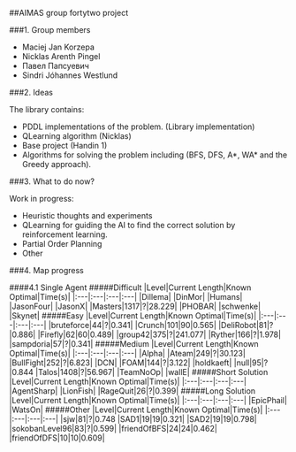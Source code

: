 ##AIMAS group fortytwo project

###1. Group members

- Maciej Jan Korzepa
- Nicklas Arenth Pingel
- Павел Папсуевич
- Sindri Jóhannes Westlund

###2. Ideas

The library contains:
  * PDDL implementations of the problem. (Library implementation)
  * QLearning algorithm (Nicklas)
  * Base project (Handin 1)
  * Algorithms for solving the problem including (BFS, DFS, A*, WA* and the Greedy approach).

###3. What to do now?

Work in progress:
  * Heuristic thoughts and experiments
  * QLearning for guiding the AI to find the correct solution by reinforcement learning.
  * Partial Order Planning
  * Other


###4. Map progress

####4.1 Single Agent
#####Difficult
|Level|Current Length|Known Optimal|Time(s)|
|:---|:---|:---|:---|
|Dillema|
|DinMor|
|Humans|
|JasonFour|
|JasonX|
|Masters|1317|?|28.229|
|PHOBAR|
|schwenke|
|Skynet|
#####Easy
|Level|Current Length|Known Optimal|Time(s)|
|:---|:---|:---|:---|
|bruteforce|44|?|0.341|
|Crunch|101|90|0.565|
|DeliRobot|81|?|0.886|
|Firefly|62|60|0.489|
|group42|375|?|241.077|
|Ryther|166|?|1.978|
|sampdoria|57|?|0.341|
#####Medium
|Level|Current Length|Known Optimal|Time(s)|
|:---|:---|:---|:---|
|Alpha|
|Ateam|249|?|30.123|
|BullFight|252|?|6.823|
|DCN|
|FOAM|144|?|3.122|
|holdkaeft|
|null|95|?|0.844
|Talos|1408|?|56.967|
|TeamNoOp|
|wallE|
#####Short Solution
|Level|Current Length|Known Optimal|Time(s)|
|:---|:---|:---|:---|
|AgentSharp|
|LionFish|
|RageQuit|26|?|0.399|
#####Long Solution
|Level|Current Length|Known Optimal|Time(s)|
|:---|:---|:---|:---|
|EpicPhail|
|WatsOn|
#####Other
|Level|Current Length|Known Optimal|Time(s)|
|:---|:---|:---|:---|
|sjw|81|?|0.748
|SAD1|19|19|0.321|
|SAD2|19|19|0.798|
|sokobanLevel96|83|?|0.599|
|friendOfBFS|24|24|0.462|
|friendOfDFS|10|10|0.609|